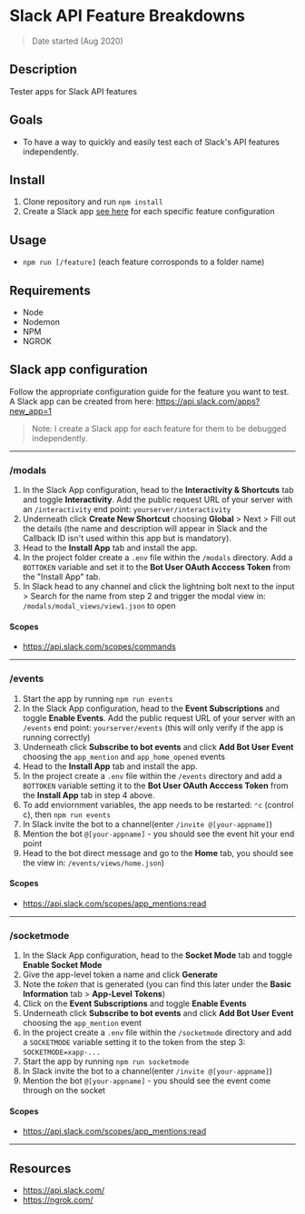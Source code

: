 # Slack API Feature Breakdowns

> Date started (Aug 2020)

## Description

Tester apps for Slack API features

## Goals

- To have a way to quickly and easily test each of Slack's API features independently.

## Install

1. Clone repository and run `npm install`
2. Create a Slack app [see here](#slack-app-configuration-instructions) for each specific feature configuration

## Usage

- `npm run [/feature]` (each feature corrosponds to a folder name)

## Requirements

- Node
- Nodemon
- NPM
- NGROK

## Slack app configuration

Follow the appropriate configuration guide for the feature you want to test. A Slack app can be created from here: https://api.slack.com/apps?new_app=1

> Note: I create a Slack app for each feature for them to be debugged independently.

---

### /modals

1. In the Slack App configuration, head to the **Interactivity & Shortcuts** tab and toggle **Interactivity**. Add the public request URL of your server with an `/interactivity` end point: `yourserver/interactivity`
2. Underneath click **Create New Shortcut** choosing **Global** > Next > Fill out the details (the name and description will appear in Slack and the Callback ID isn't used within this app but is mandatory).
3. Head to the **Install App** tab and install the app.
4. In the project folder create a `.env` file within the `/modals` directory. Add a `BOTTOKEN` variable and set it to the **Bot User OAuth Acccess Token** from the "Install App" tab.
5. In Slack head to any channel and click the lightning bolt next to the input > Search for the name from step 2 and trigger the modal view in: `/modals/modal_views/view1.json` to open

#### Scopes

- https://api.slack.com/scopes/commands

---

### /events

1. Start the app by running `npm run events`
2. In the Slack App configuration, head to the **Event Subscriptions** and toggle **Enable Events**. Add the public request URL of your server with an `/events` end point: `yourserver/events` (this will only verify if the app is running correctly)
3. Underneath click **Subscribe to bot events** and click **Add Bot User Event** choosing the `app_mention` and `app_home_opened` events
4. Head to the **Install App** tab and install the app.
5. In the project create a `.env` file within the `/events` directory and add a `BOTTOKEN` variable setting it to the **Bot User OAuth Acccess Token** from the **Install App** tab in step 4 above.
6. To add enviornment variables, the app needs to be restarted: `⌃c` (control c), then `npm run events`
7. In Slack invite the bot to a channel(enter `/invite @[your-appname]`)
8. Mention the bot `@[your-appname]` - you should see the event hit your end point
9. Head to the bot direct message and go to the **Home** tab, you should see the view in: `/events/views/home.json`)

#### Scopes

- https://api.slack.com/scopes/app_mentions:read

---

### /socketmode

1. In the Slack App configuration, head to the **Socket Mode** tab and toggle **Enable Socket Mode**
2. Give the app-level token a name and click **Generate**
3. Note the _token_ that is generated (you can find this later under the **Basic Information** tab > **App-Level Tokens**)
4. Click on the **Event Subscriptions** and toggle **Enable Events**
5. Underneath click **Subscribe to bot events** and click **Add Bot User Event** choosing the `app_mention` event
6. In the project create a `.env` file within the `/socketmode` directory and add a `SOCKETMODE` variable setting it to the token from the step 3: `SOCKETMODE=xapp-...`
7. Start the app by running `npm run socketmode`
8. In Slack invite the bot to a channel(enter `/invite @[your-appname]`)
9. Mention the bot `@[your-appname]` - you should see the event come through on the socket

#### Scopes

- https://api.slack.com/scopes/app_mentions:read

---

## Resources

- https://api.slack.com/
- https://ngrok.com/
